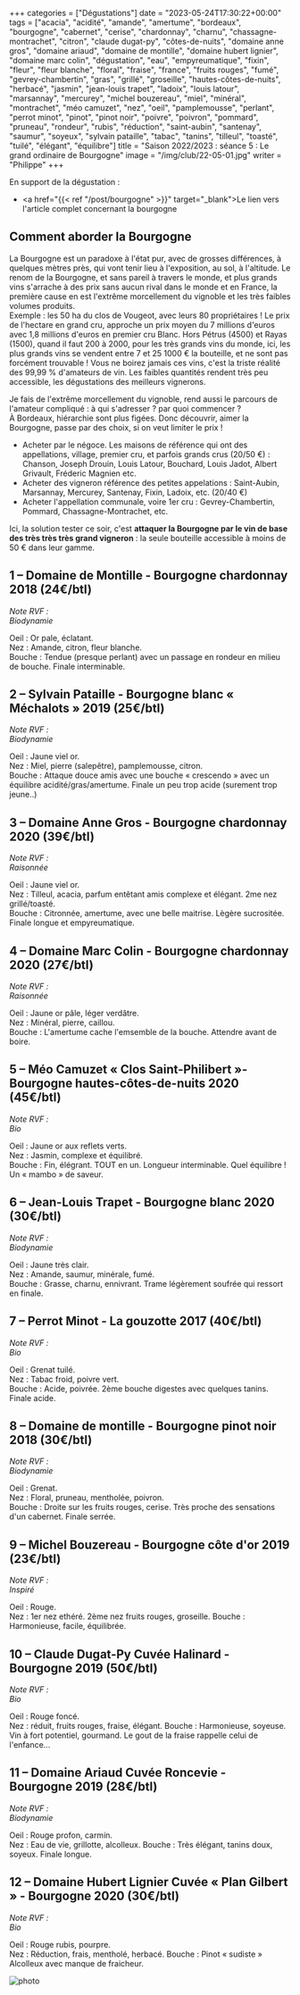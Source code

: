 +++
categories = ["Dégustations"]
date = "2023-05-24T17:30:22+00:00"
tags = ["acacia", "acidité", "amande", "amertume", "bordeaux", "bourgogne", "cabernet", "cerise", "chardonnay", "charnu", "chassagne-montrachet", "citron", "claude dugat-py", "côtes-de-nuits", "domaine anne gros", "domaine ariaud", "domaine de montille", "domaine hubert lignier", "domaine marc colin", "dégustation", "eau", "empyreumatique", "fixin", "fleur", "fleur blanche", "floral", "fraise", "france", "fruits rouges", "fumé", "gevrey-chambertin", "gras", "grillé", "groseille", "hautes-côtes-de-nuits", "herbacé", "jasmin", "jean-louis trapet", "ladoix", "louis latour", "marsannay", "mercurey", "michel bouzereau", "miel", "minéral", "montrachet", "méo camuzet", "nez", "oeil", "pamplemousse", "perlant", "perrot minot", "pinot", "pinot noir", "poivre", "poivron", "pommard", "pruneau", "rondeur", "rubis", "réduction", "saint-aubin", "santenay", "saumur", "soyeux", "sylvain pataille", "tabac", "tanins", "tilleul", "toasté", "tuilé", "élégant", "équilibre"]
title = "Saison 2022/2023 : séance 5 : Le grand ordinaire de Bourgogne"
image = "/img/club/22-05-01.jpg"
writer = "Philippe"
+++

En support de la dégustation :  
* <a href="{{< ref "/post/bourgogne" >}}" target="_blank">Le lien vers l'article complet concernant la bourgogne</a>

## Comment aborder la Bourgogne

La Bourgogne est un paradoxe à l'état pur, avec de grosses différences, à quelques mètres près, qui vont tenir lieu à l'exposition, au sol, à l'altitude. Le renom de la Bourgogne, et sans pareil à travers le monde, et plus grands vins s'arrache à des prix sans aucun rival dans le monde et en France, la première cause en est l'extrême morcellement du vignoble et les très faibles volumes produits.  
Exemple : les 50 ha du clos de Vougeot, avec leurs 80 propriétaires ! Le prix de l'hectare en grand cru, approche un prix moyen du 7 millions d'euros avec 1,8 millions d'euros en premier cru Blanc. Hors Pétrus (4500) et Rayas (1500), quand il faut 200 à 2000, pour les très grands vins du monde, ici, les plus grands vins se vendent entre 7 et 25 1000 € la bouteille, et ne sont pas forcément trouvable ! Vous ne boirez jamais ces vins, c'est la triste réalité des 99,99 % d'amateurs de vin. Les faibles quantités rendent très peu accessible, les dégustations des meilleurs vignerons.  

Je fais de l'extrême morcellement du vignoble, rend aussi le parcours de l'amateur compliqué : à qui s'adresser ? par quoi commencer ?  
À Bordeaux, hiérarchie sont plus figées. Donc découvrir, aimer la Bourgogne, passe par des choix, si on veut limiter le prix !

* Acheter par le négoce. Les maisons de référence qui ont des appellations, village, premier cru, et parfois grands crus (20/50 €) : Chanson, Joseph Drouin, Louis Latour, Bouchard, Louis Jadot, Albert Grivault, Fréderic Magnien etc.
* Acheter des vigneron référence des petites appelations : Saint-Aubin, Marsannay, Mercurey, Santenay, Fixin, Ladoix, etc. (20/40 €)
* Acheter l'appellation communale, voire 1er cru : Gevrey-Chambertin, Pommard, Chassagne-Montrachet, etc.

Ici, la solution tester ce soir, c'est **attaquer la Bourgogne par le vin de base des très très très grand vigneron** : la seule bouteille accessible à moins de 50 € dans leur gamme.

## 1 – Domaine de Montille - Bourgogne chardonnay 2018 (24€/btl) <i class="fa fa-plus-circle"></i>  

_Note RVF :_<i class="fa fa-star"></i> <i class="fa fa-star"></i> <i class="fa fa-star"></i>  
_Biodynamie_

Oeil : Or pale, éclatant.  
Nez : Amande, citron, fleur blanche.  
Bouche : Tendue (presque perlant) avec un passage en rondeur en milieu de bouche. Finale interminable.

## 2 – Sylvain Pataille - Bourgogne blanc « Méchalots » 2019 (25€/btl)  

_Note RVF :_<i class="fa fa-star"></i>  
_Biodynamie_

Oeil : Jaune viel or.  
Nez : Miel, pierre (salepêtre), pamplemousse, citron.  
Bouche : Attaque douce amis avec une bouche « crescendo » avec un équilibre acidité/gras/amertume. Finale un peu trop acide (surement trop jeune..)

## 3 – Domaine Anne Gros - Bourgogne chardonnay 2020 (39€/btl)  

_Note RVF :_<i class="fa fa-star"></i>  
_Raisonnée_

Oeil : Jaune viel or.  
Nez : Tilleul, acacia, parfum entêtant amis complexe et élégant. 2me nez grillé/toasté.  
Bouche : Citronnée, amertume, avec une belle maitrise. Lègère sucrositée. Finale longue et empyreumatique.

## 4 – Domaine Marc Colin - Bourgogne chardonnay 2020 (27€/btl)  

_Note RVF :_<i class="fa fa-star"></i> <i class="fa fa-star"></i>  
_Raisonnée_

Oeil : Jaune or pâle, léger verdâtre.  
Nez : Minéral, pierre, caillou.  
Bouche : L'amertume cache l'emsemble de la bouche. Attendre avant de boire.

## 5 – Méo Camuzet « Clos Saint-Philibert »- Bourgogne hautes-côtes-de-nuits 2020 (45€/btl) <i class="fa fa-plus-circle"></i>

_Note RVF :_<i class="fa fa-star"></i> <i class="fa fa-star"></i>  
_Bio_

Oeil : Jaune or aux reflets verts.  
Nez : Jasmin, complexe et équilibré.  
Bouche : Fin, élégrant. TOUT en un. Longueur interminable. Quel équilibre ! Un « mambo » de saveur.

## 6 – Jean-Louis Trapet - Bourgogne blanc 2020 (30€/btl) 

_Note RVF :_<i class="fa fa-star"></i> <i class="fa fa-star"></i> <i class="fa fa-star"></i>  
_Biodynamie_

Oeil : Jaune très clair.  
Nez : Amande, saumur, minérale, fumé.  
Bouche : Grasse, charnu, ennivrant. Trame légèrement soufrée qui ressort en finale.

## 7 – Perrot Minot - La gouzotte 2017 (40€/btl) 

_Note RVF :_<i class="fa fa-star"></i> <i class="fa fa-star"></i> <i class="fa fa-star"></i>  
_Bio_

Oeil : Grenat tuilé.  
Nez : Tabac froid, poivre vert.  
Bouche : Acide, poivrée. 2ème bouche digestes avec quelques tanins. Finale acide.

## 8 – Domaine de montille - Bourgogne pinot noir 2018 (30€/btl) 

_Note RVF :_<i class="fa fa-star"></i> <i class="fa fa-star"></i> <i class="fa fa-star"></i>  
_Biodynamie_

Oeil : Grenat.  
Nez : Floral, pruneau, mentholée, poivron.  
Bouche : Droite sur les fruits rouges, cerise. Très proche des sensations d'un cabernet. Finale serrée.

## 9 – Michel Bouzereau - Bourgogne côte d'or 2019 (23€/btl) 

_Note RVF :_<i class="fa fa-star"></i> <i class="fa fa-star"></i> <i class="fa fa-star"></i>  
_Inspiré_

Oeil : Rouge.  
Nez : 1er nez ethéré. 2ème nez fruits rouges, groseille.
Bouche : Harmonieuse, facile, équilibrée.

## 10 – Claude Dugat-Py Cuvée Halinard - Bourgogne 2019 (50€/btl)

_Note RVF :_<i class="fa fa-star"></i> <i class="fa fa-star"></i> <i class="fa fa-star"></i>  
_Bio_

Oeil : Rouge foncé.  
Nez : réduit, fruits rouges, fraise, élégant.
Bouche : Harmonieuse, soyeuse. Vin à fort potentiel, gourmand. Le gout de la fraise rappelle celui de l'enfance...

## 11 – Domaine Ariaud Cuvée Roncevie - Bourgogne 2019 (28€/btl) <i class="fa fa-plus-circle"></i> 

_Note RVF :_<i class="fa fa-star"></i> <i class="fa fa-star"></i>  
_Biodynamie_

Oeil : Rouge profon, carmin.  
Nez : Eau de vie, grillotte, alcolleux.
Bouche : Très élégant, tanins doux, soyeux. Finale longue.

## 12 – Domaine Hubert Lignier Cuvée « Plan Gilbert » - Bourgogne 2020 (30€/btl)

_Note RVF :_<i class="fa fa-star"></i> <i class="fa fa-star"></i>  
_Bio_

Oeil : Rouge rubis, pourpre.  
Nez : Réduction, frais, mentholé, herbacé.
Bouche : Pinot « sudiste » Alcolleux avec manque de fraicheur.

![photo][1]

[1]: /img/club/22-05-01.jpg